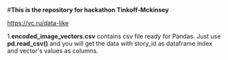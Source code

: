 #<b>This is the repository for hackathon Tinkoff-Mckinsey</b>

https://vc.ru/data-like

1.<b>encoded_image_vectors.csv</b> contains csv file ready for Pandas. Just use <b>pd.read_csv()</b> and you will get the data with story_id as dataframe index and vector's values as columns.
